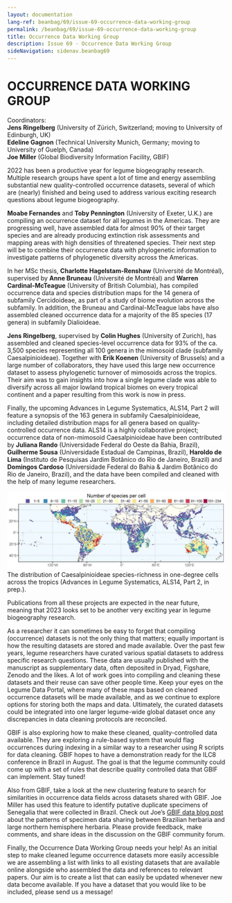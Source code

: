 ```yaml
---
layout: documentation
lang-ref: beanbag/69/issue-69-occurrence-data-working-group
permalink: /beanbag/69/issue-69-occurrence-data-working-group
title: Occurrence Data Working Group
description: Issue 69 - Occurrence Data Working Group
sideNavigation: sidenav.beanbag69
---
```


# OCCURRENCE DATA WORKING GROUP

Coordinators:  
**Jens Ringelberg** (University of Zürich, Switzerland; moving to University of Edinburgh, UK)  
**Edeline Gagnon** (Technical University Munich, Germany; moving to University of Guelph, Canada)  
**Joe Miller** (Global Biodiversity Information Facility, GBIF)  

2022 has been a productive year for legume biogeography research. Multiple research groups have spent a lot of time and energy assembling substantial new quality-controlled occurrence datasets, several of which are (nearly) finished and being used to address various exciting research questions about legume biogeography.

**Moabe Fernandes** and **Toby Pennington** (University of Exeter, U.K.) are compiling an occurrence dataset for all legumes in the Americas. They are progressing well, have assembled data for almost 90% of their target species and are already producing extinction risk assessments and mapping areas with high densities of threatened species. Their next step will be to combine their occurrence data with phylogenetic information to investigate patterns of phylogenetic diversity across the Americas.

In her MSc thesis, **Charlotte Hagelstam-Renshaw** (Université de Montréal), supervised by **Anne Bruneau** (Université de Montréal) and **Warren Cardinal-McTeague** (University of British Columbia), has compiled occurrence data and species distribution maps for the 14 genera of subfamily Cercidoideae, as part of a study of biome evolution across the subfamily. In addition, the Bruneau and Cardinal-McTeague labs have also assembled cleaned occurrence data for a majority of the 85 species (17 genera) in subfamily Dialioideae.

**Jens Ringelberg**, supervised by **Colin Hughes** (University of Zurich), has assembled and cleaned species-level occurrence data for 93% of the ca. 3,500 species representing all 100 genera in the mimosoid clade (subfamily Caesalpinioideae). Together with **Erik Koenen** (University of Brussels) and a large number of collaborators, they have used this large new occurrence dataset to assess phylogenetic turnover of mimosoids across the tropics. Their aim was to gain insights into how a single legume clade was able to diversify across all major lowland tropical biomes on every tropical continent and a paper resulting from this work is now in press.

Finally, the upcoming Advances in Legume Systematics, ALS14, Part 2 will feature a synopsis of the 163 genera in subfamily Caesalpinioideae, including detailed distribution maps for all genera based on quality-controlled occurrence data. ALS14 is a highly collaborative project; occurrence data of non-mimosoid Caesalpinioideae have been contributed by **Juliana Rando** (Universidade Federal do Oeste da Bahia, Brazil), **Guilherme Sousa** (Universidade Estadual de Campinas, Brazil), **Haroldo de Lima** (Instituto de Pesquisas Jardim Botânico do Rio de Janeiro, Brazil) and **Domingos Cardoso** (Universidade Federal do Bahia & Jardim Botânico do Rio de Janeiro, Brazil), and the data have been compiled and cleaned with the help of many legume researchers.

![The distribution of Caesalpinioideae species-richness in one-degree cells across the tropics(Advances in Legume Systematics, ALS14, Part 2, in prep.).](/assets/images/69/occurrence-data-1.png)
The distribution of Caesalpinioideae species-richness in one-degree cells across the tropics (Advances in Legume Systematics, ALS14, Part 2, in prep.).

Publications from all these projects are expected in the near future, meaning that 2023 looks set to be another very exciting year in legume biogeography research.

As a researcher it can sometimes be easy to forget that compiling (occurrence) datasets is not the only thing that matters; equally important is how the resulting datasets are stored and made available. Over the past few years, legume researchers have curated various spatial datasets to address specific research questions. These data are usually published with the manuscript as supplementary data, often deposited in Dryad, Figshare, Zenodo and the likes. A lot of work goes into compiling and cleaning these datasets and their reuse can save other people time. Keep your eyes on the Legume Data Portal, where many of these maps based on cleaned occurrence datasets will be made available, and as we continue to explore options for storing both the maps and data. Ultimately, the curated datasets could be integrated into one larger legume-wide global dataset once any discrepancies in data cleaning protocols are reconciled.

GBIF is also exploring how to make these cleaned, quality-controlled data available. They are exploring a rule-based system that would flag occurrences during indexing in a similar way to a researcher using R scripts for data cleaning. GBIF hopes to have a demonstration ready for the ILC8 conference in Brazil in August. The goal is that the legume community could come up with a set of rules that describe quality controlled data that GBIF can implement. Stay tuned!

Also from GBIF, take a look at the new clustering feature to search for similarities in occurrence data fields across datasets shared with GBIF. Joe Miller has used this feature to identify putative duplicate specimens of Senegalia that were collected in Brazil. Check out Joe’s [GBIF data blog post](https://data-blog.gbif.org/post/senegalia-clustering-in-brazil/) about the patterns of specimen data sharing between Brazilian herbaria and large northern hemisphere herbaria. Please provide feedback, make comments, and share ideas in the discussion on the GBIF community forum.

Finally, the Occurrence Data Working Group needs your help! As an initial step to make cleaned legume occurrence datasets more easily accessible we are assembling a list with links to all existing datasets that are available online alongside who assembled the data and references to relevant papers. Our aim is to create a list that can easily be updated whenever new data become available. If you have a dataset that you would like to be included, please send us a message!